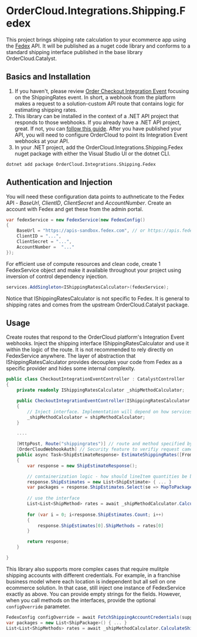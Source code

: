 ﻿# OrderCloud.Integrations.Shipping.Fedex

This project brings shipping rate calculation to your ecommerce app using the [Fedex](https://developer.fedex.com/api/en-us/get-started.html) API. It will be published as a nuget code library and conforms to a standard shipping interface published in the base library OrderCloud.Catalyst.

## Basics and Installation

1. If you haven't, please review [Order Checkout Integration Event](https://ordercloud.io/knowledge-base/order-checkout-integration) focusing on the ShippingRates event. In short, a webhook from the platform makes a request to a solution-custom API route that contains logic for estimating shipping rates. 
2. This library can be installed in the context of a .NET API project that responds to those webhooks. If you already have a .NET API project, great. If not, you can [follow this guide](https://ordercloud.io/knowledge-base/start-dotnet-middleware-from-scratch). After you have published your API, you will need to configure OrderCloud to point its Integration Event webhooks at your API. 
3. In your .NET project, add the OrderCloud.Integrations.Shipping.Fedex nuget package with either the Visual Studio UI or the dotnet CLI.

```dotnet add package OrderCloud.Integrations.Shipping.Fedex```

## Authentication and Injection

You will need these configuration data points to authneticate to the Fedex API - *BaseUrl*, *ClientID*, *ClientSecret* and *AccountNumber*. Create an account with Fedex and get these from the admin portal.

```c#
var fedexService = new FedexService(new FedexConfig()
{
	BaseUrl = "https://apis-sandbox.fedex.com", // or https://apis.fedex.com
	ClientID = "...",
	ClientSecret = "...",
	AccountNumber =  "..."
});
```

For efficient use of compute resources and clean code, create 1 FedexService object and make it available throughout your project using inversion of control dependency injection. 

```c#
services.AddSingleton<IShippingRatesCalculator>(fedexService);
```

Notice that IShippingRatesCalculator is not specific to Fedex. It is general to shipping rates and comes from the upstream OrderCloud.Catalyst package. 


## Usage 

Create routes that respond to the OrderCloud platform's Integration Event webhooks. Inject the shipping interface IShippingRatesCalculator and use it within the logic of the route. It is not recommended to rely directly on FedexService anywhere. The layer of abstraction that IShippingRatesCalculator provides decouples your code from Fedex as a specific provider and hides some internal complexity.

```c#
public class CheckoutIntegrationEventController : CatalystController
{
	private readonly IShippingRatesCalculator _shipMethodCalculator;

	public CheckoutIntegrationEventController(IShippingRatesCalculator shipMethodCalculator)
	{
		// Inject interface. Implementation will depend on how services were registered, FedexService in this case.
		_shipMethodCalculator = shipMethodCalculator; 
	}

	....

	[HttpPost, Route("shippingrates")] // route and method specified by OrderCloud platform
	[OrderCloudWebhookAuth] // Security feature to verifiy request came from Ordercloud.
	public async Task<ShipEstimateResponse> EstimateShippingRates([FromBody] OrderCalculatePayload<CheckoutConfig> payload)
	{
		var response = new ShipEstimateResponse();

		// containerization logic - how should lineItem quantities be boxed into a set of shipped packages?
		response.ShipEstimates = new List<ShipEstimate> { ... }
		var packages = response.ShipEstimates.Select(se => MapToPackages(response.ShipEstimates));
		
		// use the interface
		List<List<ShipMethod> rates = await _shipMethodCalculator.CalculateShipMethodsAsync(packages);
		
		for (var i = 0; i<response.ShipEstimates.Count; i++) 
		{
			response.ShipEstimates[0].ShipMethods = rates[0]
		}

		return response;
	}

}
```

This library also supports more complex cases that require mulitple shipping accounts with different credentials. For example, in a franchise business model where each location is independent but all sell on one ecommerce solution. In that case, still inject one instance of FedexService exactly as above. You can provide empty strings for the fields. However, when you call methods on the interfaces, provide the optional `configOverride` parameter. 

```c#
FedexConfig configOverride = await FetchShippingAccountCredentials(supplierID)
var packages = new List<ShipPackage>() { ... }
List<List<ShipMethods> rates = await _shipMethodCalculator.CalculateShipMethodsAsync(packages, configOverride);
```
